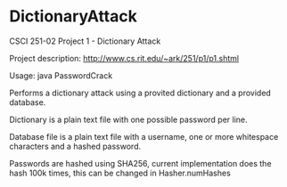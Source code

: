 DictionaryAttack 
================

CSCI 251-02 Project 1 - Dictionary Attack

Project description: http://www.cs.rit.edu/~ark/251/p1/p1.shtml

Usage: java PasswordCrack <dictionaryFile> <databaseFile>

Performs a dictionary attack using a provited dictionary and a provided database.

Dictionary is a plain text file with one possible password per line.

Database file is a plain text file with a username, one or more whitespace characters and a hashed password.

Passwords are hashed using SHA256, current implementation does the hash 100k times, this can be changed in Hasher.numHashes


